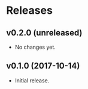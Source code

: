 Releases
========

v0.2.0 (unreleased)
-------------------

-   No changes yet.


v0.1.0 (2017-10-14)
-------------------

-   Initial release.

